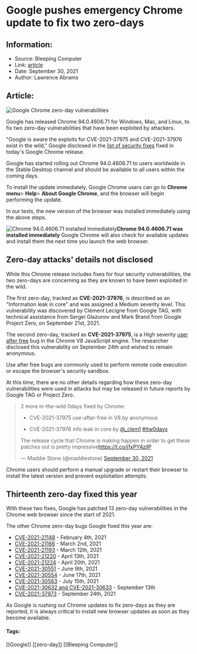 # Google pushes emergency Chrome update to fix two zero-days
### 

## Information:
+ Source: Bleeping Computer
+ Link: [article](https://www.bleepingcomputer.com/news/security/google-pushes-emergency-chrome-update-to-fix-two-zero-days/)
+ Date: September 30, 2021
+ Author: Lawrence Abrams


## Article:
![Google Chrome zero-day vulnerabilities](https://www.bleepstatic.com/content/hl-images/2021/09/23/Chrome_flare.jpg)


Google has released Chrome 94.0.4606.71 for Windows, Mac, and Linux, to fix two zero-day vulnerabilities that have been exploited by attackers.


"Google is aware the exploits for CVE-2021-37975 and CVE-2021-37976 exist in the wild," Google disclosed in the [list of security fixes](https://chromereleases.googleblog.com/2021/09/stable-channel-update-for-desktop_30.html) fixed in today's Google Chrome release.


Google has started rolling out Chrome 94.0.4606.71 to users worldwide in the Stable Desktop channel and should be available to all users within the coming days.


To install the update immediately, Google Chrome users can go to **Chrome menu**> **Help**> **About Google Chrome**, and the browser will begin performing the update.


In our tests, the new version of the browser was installed immediately using the above steps.



![Chrome 94.0.4606.71 installed immediately](https://www.bleepstatic.com/images/news/web-browsers/chrome/chrome-94.jpg)**Chrome 94.0.4606.71 was installed immediately**
Google Chrome will also check for available updates and install them the next time you launch the web browser.


Zero-day attacks' details not disclosed
---------------------------------------


While this Chrome release includes fixes for four security vulnerabilities, the two zero-days are concerning as they are known to have been exploited in the wild.


The first zero-day, tracked as **CVE-2021-37976**, is described as an "Information leak in core" and was assigned a Medium severity level. This vulnerability was discovered by Clément Lecigne from Google TAG, with technical assistance from Sergei Glazunov and Mark Brand from Google Project Zero, on September 21st, 2021.


The second zero-day, tracked as **CVE-2021-37975**, is a High severity [user after free](http://cwe.mitre.org/data/definitions/416.html) bug in the Chrome V8 JavaScript engine. The researcher disclosed this vulnerability on September 24th and wished to remain anonymous.


Use after free bugs are commonly used to perform remote code execution or escape the browser's security sandbox.


At this time, there are no other details regarding how these zero-day vulnerabilities were used in attacks but may be released in future reports by Google TAG or Project Zero.




> 
> 2 more in-the-wild 0days fixed by Chrome:  
> 
> * CVE-2021-37975 use-after-free in V8 by anonymous  
> 
> * CVE-2021-37976 info leak in core by [@\_clem1](https://twitter.com/_clem1?ref_src=twsrc%5Etfw) [#itw0days](https://twitter.com/hashtag/itw0days?src=hash&ref_src=twsrc%5Etfw)  
>   
> 
> The release cycle that Chrome is making happen in order to get these patches out is pretty impressive<https://t.co/j1xPY4zjlP>
> 
> 
> — Maddie Stone (@maddiestone) [September 30, 2021](https://twitter.com/maddiestone/status/1443660891837239304?ref_src=twsrc%5Etfw)


Chrome users should perform a manual upgrade or restart their browser to install the latest version and prevent exploitation attempts.


Thirteenth zero-day fixed this year
-----------------------------------


With these two fixes, Google has patched 13 zero-day vulnerabilities in the Chrome web browser since the start of 2021.


The other Chrome zero-day bugs Google fixed this year are:


* [CVE-2021-21148](https://www.bleepingcomputer.com/news/security/google-fixes-chrome-zero-day-actively-exploited-in-the-wild/) - February 4th, 2021
* [CVE-2021-21166](https://www.bleepingcomputer.com/news/security/google-fixes-second-actively-exploited-chrome-zero-day-bug-this-year/) - March 2nd, 2021
* [CVE-2021-21193](https://www.bleepingcomputer.com/news/security/google-fixes-second-actively-exploited-chrome-zero-day-this-month/) - March 12th, 2021
* [CVE-2021-21220](https://chromereleases.googleblog.com/2021/04/stable-channel-update-for-desktop.html) - April 13th, 2021
* [CVE-2021-21224](https://www.bleepingcomputer.com/news/security/google-fixes-exploited-chrome-zero-day-dropped-on-twitter-last-week/) - April 20th, 2021
* [CVE-2021-30551](https://www.bleepingcomputer.com/news/security/google-fixes-sixth-chrome-zero-day-exploited-in-the-wild-this-year/) - June 9th, 2021
* [CVE-2021-30554](https://www.bleepingcomputer.com/news/security/google-fixes-seventh-chrome-zero-day-exploited-in-the-wild-this-year/) - June 17th, 2021
* [CVE-2021-30563](https://www.bleepingcomputer.com/news/security/google-patches-8th-chrome-zero-day-exploited-in-the-wild-this-year/) - July 15th, 2021
* [CVE-2021-30632 and CVE-2021-30633](https://www.bleepingcomputer.com/news/google/google-patches-10th-chrome-zero-day-exploited-in-the-wild-this-year/) - September 13th
* [CVE-2021-37973](https://www.bleepingcomputer.com/news/security/emergency-google-chrome-update-fixes-zero-day-exploited-in-the-wild/) - September 24th, 2021


As Google is rushing out Chrome updates to fix zero-days as they are reported, it is always critical to install new browser updates as soon as they become available.




#### Tags:
[[Google]] [[zero-day]] [[Bleeping Computer]]
